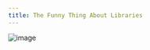 ```yaml
---
title: The Funny Thing About Libraries
---
```


![image](http://localhost:4000/assets/images/aki_morning.jpg)
